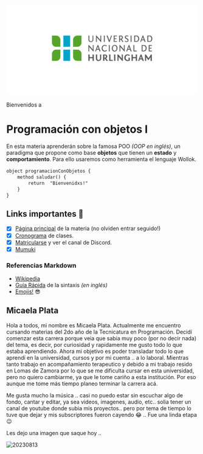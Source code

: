 ![Logo UNAHUR](./assets/UNAHUR.png)

Bienvenidos a
# Programación con objetos I

En esta materia aprenderán sobre la famosa POO _(OOP en inglés)_, un paradigma que propone como base **objetos** que tienen un **estado** y **comportamiento**.
Para ello usaremos como herramienta el lenguaje Wollok.

```wollok
object programacionConObjetos { 
    method saludar() { 
        return  "Bienvenidxs!" 
    }
}
```

## Links importantes :monocle_face:
- [x] [Página principal](https://obj1-unahur.github.io/) de la materia (no olviden entrar seguido!) 
- [x] [Cronograma](https://docs.google.com/spreadsheets/d/1Ik6coqFm2lr2m6EFBGo3Ul4Bi4RPhrrtMQLbK3WcbIQ/edit?usp=sharing) de clases.
- [x] [Matricularse](https://discord.gg/tqyHtPt) y ver el canal de Discord.
- [x] [Mumuki](https://mumuki.io/unahur-obj1)

### Referencias Markdown 
* [Wikipedia](https://es.wikipedia.org/wiki/Markdown)
* [Guía Rápida](https://greg.schueler.us/doc/markdown.txt) de la sintaxis _(en inglés)_
* [Emojis!](https://github.com/ikatyang/emoji-cheat-sheet/blob/master/README.md) :sunglasses:


## Micaela Plata

Hola a todos, mi nombre es Micaela Plata. Actualmente me encuentro cursando materias del 2do año de la 
Tecnicatura en Programación.
Decidí comenzar esta carrera porque veia que sabia muy poco (por no decir nada) del tema, es decir,
por curiosidad y rapidamente me gusto todo lo que estaba aprendiendo.
Ahora mi objetivo es poder transladar todo lo que aprendí en la universidad, cursos y por mi cuenta ..
a lo laboral. Mientras tanto trabajo en acompañamiento terapeutico y debido a mi trabajo resido en
Lomas de Zamora por lo que se me dificulta cursar en esta universidad, pero no quiero cambiarme,
ya que le tome cariño a esta institución.
Por eso aunque me tome más tiempo planeo terminar la carrera acá.

Me gusta mucho la música .. casi no puedo estar sin escuchar algo de fondo, cantar y
editar, ya sea videos, imagenes, audio, etc.. solia tener un canal de youtube donde subia mis proyectos..
pero por tema de tiempo lo tuve que dejar y mis subscriptores fueron cayendo :joy: ..
Fue una linda etapa :wink:

Les dejo una imagen que saque hoy ..



 ![20230813](https://github.com/obj1-unahur-2023s2/presentacionpersonal-Micaela-Plata/assets/134455169/1b61641a-4f5f-4a38-8faf-21c388cbf02b)

